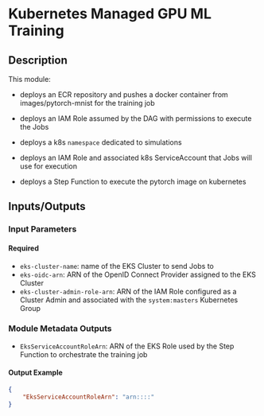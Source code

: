 # Kubernetes Managed GPU ML Training

## Description

This module:

- deploys an ECR repository and pushes a docker container from images/pytorch-mnist for the training job

- deploys an IAM Role assumed by the DAG with permissions to execute the Jobs
- deploys a k8s `namespace` dedicated to simulations
- deploys an IAM Role and associated k8s ServiceAccount that Jobs will use for execution
- deploys a Step Function to execute the pytorch image on kubernetes

## Inputs/Outputs

### Input Parameters

#### Required

- `eks-cluster-name`: name of the EKS Cluster to send Jobs to
- `eks-oidc-arn`: ARN of the OpenID Connect Provider assigned to the EKS Cluster
- `eks-cluster-admin-role-arn`: ARN of the IAM Role configured as a Cluster Admin and associated with the `system:masters` Kubernetes Group


### Module Metadata Outputs

- `EksServiceAccountRoleArn`: ARN of the EKS Role used by the Step Function to orchestrate the training job

#### Output Example

```json
{
    "EksServiceAccountRoleArn": "arn::::"
}
```
